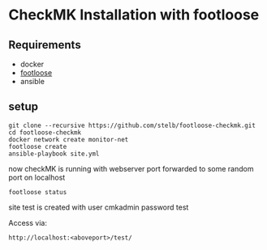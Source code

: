 # CheckMK Installation with footloose

## Requirements

* docker
* [footloose](https://github.com/weaveworks/footloose)
* ansible

## setup

    git clone --recursive https://github.com/stelb/footloose-checkmk.git
    cd footloose-checkmk
    docker network create monitor-net
    footloose create
    ansible-playbook site.yml

now checkMK is running with webserver port forwarded to some random port on localhost

    footloose status

site test is created with user cmkadmin password test

Access via:

    http://localhost:<aboveport>/test/
